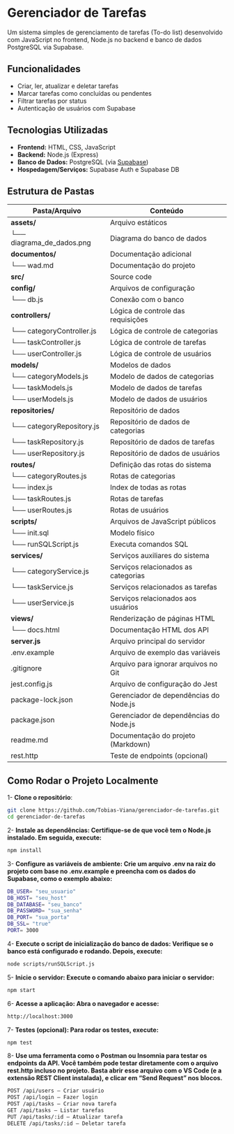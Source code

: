 <h1>Gerenciador de Tarefas</h1>
  <p>Um sistema simples de gerenciamento de tarefas (To-do list) desenvolvido com JavaScript no frontend, Node.js no backend e banco de dados PostgreSQL via Supabase.</p>
  <h2>Funcionalidades</h2>
  <ul>
    <li>Criar, ler, atualizar e deletar tarefas</li>
    <li>Marcar tarefas como concluídas ou pendentes</li>
    <li>Filtrar tarefas por status</li>
    <li>Autenticação de usuários com Supabase</li>
  </ul>
  <h2>Tecnologias Utilizadas</h2>
  <ul>
    <li><strong>Frontend:</strong> HTML, CSS, JavaScript</li>
    <li><strong>Backend:</strong> Node.js (Express)</li>
    <li><strong>Banco de Dados:</strong> PostgreSQL (via <a href="https://supabase.io" target="_blank">Supabase</a>)</li>
    <li><strong>Hospedagem/Serviços:</strong> Supabase Auth e Supabase DB</li>
  </ul>

## Estrutura de Pastas

| Pasta/Arquivo            | Conteúdo                                |
|--------------------------|-----------------------------------------|
| **assets/**              | Arquivo estáticos                       |
| └── diagrama_de_dados.png| Diagrama do banco de dados              |
| **documentos/**          | Documentação adicional                  |
| └── wad.md               | Documentação do projeto                 |
| **src/**                 | Source code                             |
| **config/**              | Arquivos de configuração                |
| └── db.js                | Conexão com o banco                     |
| **controllers/**         | Lógica de controle das requisições      |
| └── categoryController.js| Lógica de controle de categorias        |
| └── taskController.js    | Lógica de controle de tarefas           |
| └── userController.js    | Lógica de controle de usuários          |
| **models/**              | Modelos de dados                        |
| └── categoryModels.js    | Modelo de dados de categorias           |
| └── taskModels.js        | Modelo de dados de tarefas              |
| └── userModels.js        | Modelo de dados de usuários             |
| **repositories/**        | Repositório de dados                    |
| └── categoryRepository.js| Repositório de dados de categorias      |
| └── taskRepository.js    | Repositório de dados de tarefas         |
| └── userRepository.js    | Repositório de dados de usuários        |
| **routes/**              | Definição das rotas do sistema          |
| └── categoryRoutes.js    | Rotas de categorias                     |
| └── index.js             | Index de todas as rotas                 |
| └── taskRoutes.js        | Rotas de tarefas                        |
| └── userRoutes.js        | Rotas de usuários                       |
| **scripts/**             | Arquivos de JavaScript públicos         |
| └── init.sql             | Modelo físico                           |
| └── runSQLScript.js      | Executa comandos SQL                    |
| **services/**            | Serviços auxiliares do sistema          |
| └── categoryService.js   | Serviços relacionados as categorias     |
| └── taskService.js       | Serviços relacionados as tarefas        |
| └── userService.js       | Serviços relacionados aos usuários      |
| **views/**               | Renderização de páginas HTML            |
| └── docs.html            | Documentação HTML dos API               |
| **server.js**            | Arquivo principal do servidor           |
| .env.example             | Arquivo de exemplo das variáveis        |
| .gitignore               | Arquivo para ignorar arquivos no Git    |
| jest.config.js           | Arquivo de configuração do Jest         |
| package-lock.json        | Gerenciador de dependências do Node.js  |
| package.json             | Gerenciador de dependências do Node.js  |
| readme.md                | Documentação do projeto (Markdown)      |
| rest.http                | Teste de endpoints (opcional)           |

<h2>Como Rodar o Projeto Localmente</h2>

1- **Clone o repositório**:
```bash
git clone https://github.com/Tobias-Viana/gerenciador-de-tarefas.git
cd gerenciador-de-tarefas
```
2- **Instale as dependências: Certifique-se de que você tem o Node.js instalado. Em seguida, execute:**
```bash
npm install
```
3- **Configure as variáveis de ambiente: Crie um arquivo .env na raiz do projeto com base no .env.example e preencha com os dados do Supabase, como o exemplo abaixo:**
```bash
DB_USER= "seu_usuario"
DB_HOST= "seu_host"
DB_DATABASE= "seu_banco"
DB_PASSWORD= "sua_senha"
DB_PORT= "sua_porta"
DB_SSL= "true"
PORT= 3000
```
4- **Execute o script de inicialização do banco de dados: Verifique se o banco está configurado e rodando. Depois, execute:**
```bash
node scripts/runSQLScript.js
```
5- **Inicie o servidor: Execute o comando abaixo para iniciar o servidor:**
```bash
npm start
```
6- **Acesse a aplicação: Abra o navegador e acesse:**
```bash
http://localhost:3000
```
7- **Testes (opcional): Para rodar os testes, execute:**
```bash
npm test
```
8- **Use uma ferramenta como o Postman ou Insomnia para testar os endpoints da API. Você também pode testar diretamente com o arquivo rest.http incluso no projeto. Basta abrir esse arquivo com o VS Code (e a extensão REST Client instalada), e clicar em “Send Request” nos blocos.**
```bash
POST /api/users — Criar usuário
POST /api/login — Fazer login
POST /api/tasks — Criar nova tarefa
GET /api/tasks — Listar tarefas
PUT /api/tasks/:id — Atualizar tarefa
DELETE /api/tasks/:id — Deletar tarefa
```